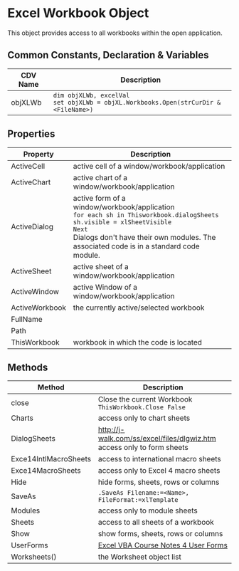 # Excel Workbook Object

This object provides access to all workbooks within the open application. 

## Common Constants, Declaration & Variables
| CDV Name | Description |
| --- | --- |  
| objXLWb | `dim objXLWb, excelVal` <br> `set objXLWb = objXL.Workbooks.Open(strCurDir & <FileName>)` |

## Properties
| Property | Description |
| ---- | ---- | 
| ActiveCell | active cell of a window/workbook/application |
| ActiveChart | active chart of a window/workbook/application |
| ActiveDialog | active form of a window/workbook/application <br> `for each sh in Thisworkbook.dialogSheets` <br> `sh.visible = xlSheetVisible` <br> `Next` <br> Dialogs don't have their own modules. The associated code is in a standard code module. |
| ActiveSheet | active sheet of a window/workbook/application |
| ActiveWindow | active Window of a window/workbook/application |
| ActiveWorkbook | the currently active/selected workbook | 
| FullName | | 
| Path | |
| ThisWorkbook | workbook in which the code is located | 

## Methods
| Method | Description |
| ---- | ---- | 
| close | Close the current Workbook <br> `ThisWorkbook.Close False` |
| Charts | access only to chart sheets |
| DialogSheets | http://j-walk.com/ss/excel/files/dlgwiz.htm <br> access only to form sheets |
| Exce14IntlMacroSheets | access to international macro sheets |
| Exce14MacroSheets | access only to Excel 4 macro sheets |
| Hide | hide forms, sheets, rows or columns | 
| SaveAs | `.SaveAs Filename:=<Name>, FileFormat:=xlTemplate` |
| Modules | access only to module sheets |
| Sheets | access to all sheets of a workbook |
| Show | show forms, sheets, rows or columns |
| UserForms  | [Excel VBA Course Notes 4 User Forms](http://www.fontstuff.com/downloads/Excel%20VBA%20Course%20Notes%204%20-%20User%20Forms.pdf) |
| Worksheets() | the Worksheet object list |

